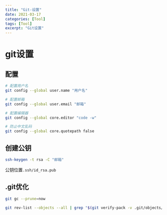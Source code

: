 ```yaml
---
title: "Git-设置"
date: 2021-03-17
categories: [Tool]
tags: [Tool]
excerpt: "Git设置"
---
```


# git设置

## 配置

```sh
# 配置用户名
git config --global user.name "用户名"

# 配置邮箱
git config --global user.email "邮箱"

# 配置编辑器
git config --global core.editor "code -w"

# 防止中文乱码
git config --global core.quotepath false
```

## 创建公钥

```sh
ssh-keygen -t rsa -C "邮箱"
```

公钥位置`.ssh/id_rsa.pub`

## .git优化

```sh
git gc --prune=now

git rev-list --objects --all | grep "$(git verify-pack -v .git/objects/pack/*.idx | sort -k 3 -n | tail -5 | awk '{print$1}')"
```
